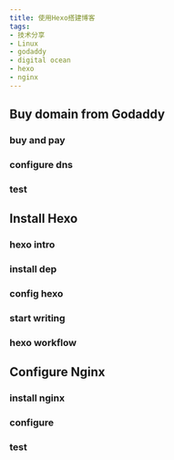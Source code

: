 ```yaml
---
title: 使用Hexo搭建博客
tags: 
- 技术分享
- Linux
- godaddy
- digital ocean
- hexo
- nginx
---
```


## Buy domain from Godaddy

### buy and pay

### configure dns

### test


## Install Hexo

### hexo intro

### install dep

### config hexo

### start writing

### hexo workflow


## Configure Nginx

### install nginx

### configure

### test

